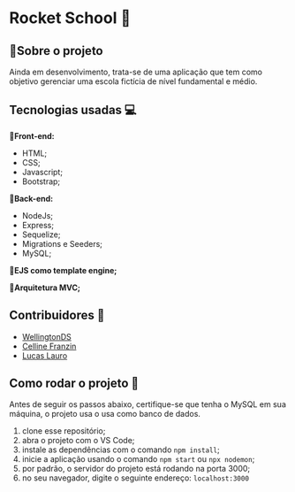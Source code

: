 # Rocket School :rocket:

## :small_blue_diamond:Sobre o projeto

Ainda em desenvolvimento, trata-se de uma aplicação que tem como objetivo gerenciar uma escola fictícia de nível fundamental e médio.

## Tecnologias usadas :computer:

:small_orange_diamond:**Front-end:**
  - HTML;
  - CSS;
  - Javascript;
  - Bootstrap;

:small_orange_diamond:**Back-end:**
  - NodeJs;
  - Express;
  - Sequelize;
  - Migrations e Seeders;
  - MySQL;
  
:small_orange_diamond:**EJS como template engine;**

:small_orange_diamond:**Arquitetura MVC;**
  
## Contribuidores :busts_in_silhouette:
  - [WellingtonDS](https://github.com/WellingtonDS)
  - [Celline Franzin](https://github.com/ceefranzin)
  - [Lucas Lauro](https://github.com/llauros)

## Como rodar o projeto :wrench:
Antes de seguir os passos abaixo, certifique-se que tenha o MySQL em sua máquina, o projeto usa o usa como banco de dados.

  1. clone esse repositório;
  2. abra o projeto com o VS Code;
  3. instale as dependências com o comando `npm install`;
  4. inicie a aplicação usando o comando `npm start` ou `npx nodemon`;
  5. por padrão, o servidor do projeto está rodando na porta 3000;
  6. no seu navegador, digite o seguinte endereço: `localhost:3000`
  

